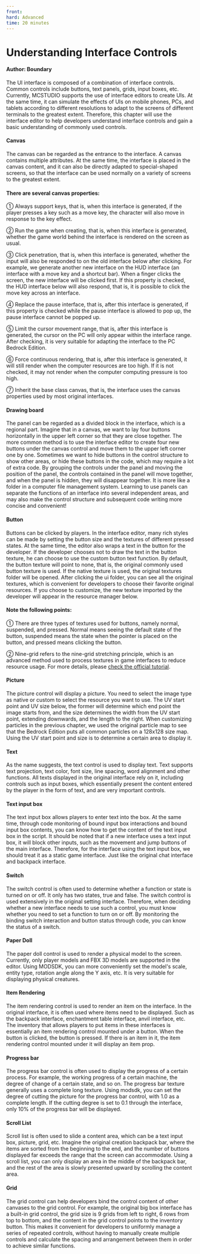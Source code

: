 ```yaml
--- 
front: 
hard: Advanced 
time: 20 minutes 
--- 
```


# Understanding Interface Controls 



#### Author: Boundary 



The UI interface is composed of a combination of interface controls. Common controls include buttons, text panels, grids, input boxes, etc. Currently, MCSTUDIO supports the use of interface editors to create UIs. At the same time, it can simulate the effects of UIs on mobile phones, PCs, and tablets according to different resolutions to adapt to the screens of different terminals to the greatest extent. Therefore, this chapter will use the interface editor to help developers understand interface controls and gain a basic understanding of commonly used controls. 



#### Canvas 

The canvas can be regarded as the entrance to the interface. A canvas contains multiple attributes. At the same time, the interface is placed in the canvas content, and it can also be directly adapted to special-shaped screens, so that the interface can be used normally on a variety of screens to the greatest extent. 

#### There are several canvas properties: 

① Always support keys, that is, when this interface is generated, if the player presses a key such as a move key, the character will also move in response to the key effect. 

② Run the game when creating, that is, when this interface is generated, whether the game world behind the interface is rendered on the screen as usual. 

③ Click penetration, that is, when this interface is generated, whether the input will also be responded to on the old interface below after clicking. For example, we generate another new interface on the HUD interface (an interface with a move key and a shortcut bar). When a finger clicks the screen, the new interface will be clicked first. If this property is checked, the HUD interface below will also respond, that is, it is possible to click the move key across an interface. 

④ Replace the pause interface, that is, after this interface is generated, if this property is checked while the pause interface is allowed to pop up, the pause interface cannot be popped up. 

⑤ Limit the cursor movement range, that is, after this interface is generated, the cursor on the PC will only appear within the interface range. After checking, it is very suitable for adapting the interface to the PC Bedrock Edition.

⑥ Force continuous rendering, that is, after this interface is generated, it will still render when the computer resources are too high. If it is not checked, it may not render when the computer computing pressure is too high. 

⑦ Inherit the base class canvas, that is, the interface uses the canvas properties used by most original interfaces. 



#### Drawing board 

The panel can be regarded as a divided block in the interface, which is a regional part. Imagine that in a canvas, we want to lay four buttons horizontally in the upper left corner so that they are close together. The more common method is to use the interface editor to create four new buttons under the canvas control and move them to the upper left corner one by one. Sometimes we want to hide buttons in the control structure to show other areas, or hide these buttons in the code, which may require a lot of extra code. By grouping the controls under the panel and moving the position of the panel, the controls contained in the panel will move together, and when the panel is hidden, they will disappear together. It is more like a folder in a computer file management system. Learning to use panels can separate the functions of an interface into several independent areas, and may also make the control structure and subsequent code writing more concise and convenient! 



#### Button 

Buttons can be clicked by players. In the interface editor, many rich styles can be made by setting the button size and the textures of different pressed states. At the same time, the editor also wraps a text in the button for the developer. If the developer chooses not to draw the text in the button texture, he can choose to use the custom button text function. By default, the button texture will point to none, that is, the original commonly used button texture is used. If the native texture is used, the original textures folder will be opened. After clicking the ui folder, you can see all the original textures, which is convenient for developers to choose their favorite original resources. If you choose to customize, the new texture imported by the developer will appear in the resource manager below. 


#### Note the following points: 

① There are three types of textures used for buttons, namely normal, suspended, and pressed. Normal means seeing the default state of the button, suspended means the state when the pointer is placed on the button, and pressed means clicking the button. 

② Nine-grid refers to the nine-grid stretching principle, which is an advanced method used to process textures in game interfaces to reduce resource usage. For more details, please [check the official tutorial](http://mc.163.com/mcstudio/mc-dev/MCDocs/2-ModSDK%E6%A8%A1%E7%BB%84%E5%BC%80%E5%8F%91/04-Mod%E5%BC%80%E5%8F%91%E8%A7%84%E8%8C%83/2-%E8%B4%B4%E5%9B%BE%E8%A7%84%E8%8C%83%E5%8F%8A%E4%B9%9D%E5%AE%AB%E6%A0%BC%E4%BD%BF%E7%94%A8.html). 



#### Picture 

The picture control will display a picture. You need to select the image type as native or custom to select the resource you want to use. The UV start point and UV size below, the former will determine which end point the image starts from, and the size determines the width from the UV start point, extending downwards, and the length to the right. When customizing particles in the previous chapter, we used the original particle map to see that the Bedrock Edition puts all common particles on a 128x128 size map. Using the UV start point and size is to determine a certain area to display it. 



#### Text 

As the name suggests, the text control is used to display text. Text supports text projection, text color, font size, line spacing, word alignment and other functions. All texts displayed in the original interface rely on it, including controls such as input boxes, which essentially present the content entered by the player in the form of text, and are very important controls. 



#### Text input box 

The text input box allows players to enter text into the box. At the same time, through code monitoring of bound input box interactions and bound input box contents, you can know how to get the content of the text input box in the script. It should be noted that if a new interface uses a text input box, it will block other inputs, such as the movement and jump buttons of the main interface. Therefore, for the interface using the text input box, we should treat it as a static game interface. Just like the original chat interface and backpack interface. 



#### Switch 

The switch control is often used to determine whether a function or state is turned on or off. It only has two states, true and false. The switch control is used extensively in the original setting interface. Therefore, when deciding whether a new interface needs to use such a control, you must know whether you need to set a function to turn on or off. By monitoring the binding switch interaction and button status through code, you can know the status of a switch. 



#### Paper Doll 

The paper doll control is used to render a physical model to the screen. Currently, only player models and FBX 3D models are supported in the editor. Using MODSDK, you can more conveniently set the model's scale, entity type, rotation angle along the Y axis, etc. It is very suitable for displaying physical creatures. 



#### Item Rendering 

The item rendering control is used to render an item on the interface. In the original interface, it is often used where items need to be displayed. Such as the backpack interface, enchantment table interface, anvil interface, etc. The inventory that allows players to put items in these interfaces is essentially an item rendering control mounted under a button. When the button is clicked, the button is pressed. If there is an item in it, the item rendering control mounted under it will display an item prop. 



#### Progress bar 

The progress bar control is often used to display the progress of a certain process. For example, the working progress of a certain machine, the degree of change of a certain state, and so on. The progress bar texture generally uses a complete long texture. Using modsdk, you can set the degree of cutting the picture for the progress bar control, with 1.0 as a complete length. If the cutting degree is set to 0.1 through the interface, only 10% of the progress bar will be displayed. 




#### Scroll List 

Scroll list is often used to slide a content area, which can be a text input box, picture, grid, etc. Imagine the original creation backpack bar, where the items are sorted from the beginning to the end, and the number of buttons displayed far exceeds the range that the screen can accommodate. Using a scroll list, you can only display an area in the middle of the backpack bar, and the rest of the area is slowly presented upward by scrolling the content area. 



#### Grid 

The grid control can help developers bind the control content of other canvases to the grid control. For example, the original big box interface has a built-in grid control, the grid size is 9 grids from left to right, 6 rows from top to bottom, and the content in the grid control points to the inventory button. This makes it convenient for developers to uniformly manage a series of repeated controls, without having to manually create multiple controls and calculate the spacing and arrangement between them in order to achieve similar functions.